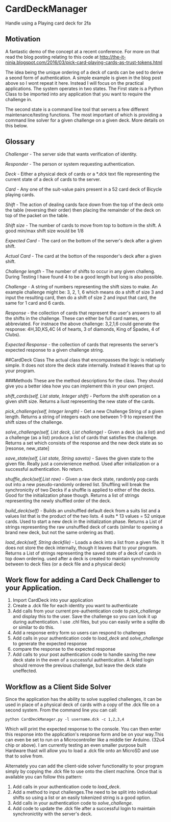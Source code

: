 # CardDeckManager
Handle using a Playing card deck for 2fa

## Motivation ##
A fantastic demo of the concept at a recent conference. For more on that read the blog posting relating to this code at
http://the-it-ninja.blogspot.com/2016/03/pick-card-playing-cards-as-trust-tokens.html

The idea being the unique ordering of a deck of cards can be sed to derive a seond form of authentication. A simple example is given in the blog post above so I wont repeat it here. Instead I will focus on the practical applications. The system operates in two states. The First state is a Python Class to be imported into any application that you want to require the challenge in.

The second state is a command line tool that servers a few different maintenance/testing functions. The most important of which is providing a command line solver for a given challenge on a given deck. More details on this below.

## Glossary
*Challenger* - The server side that wants verification of identity.

*Responder* - The person or system requesting authentication.

*Deck* - Either a physical deck of cards or a *.dck text file representing the current state of a deck of cards to the server.

*Card* - Any one of the suit-value pairs present in a 52 card deck of Bicycle playing cards.

*Shift* - The action of dealing cards face down from the top of the deck onto the table (reversing their order) then placing the remainder of the deck on top of the packet on the table. 

*Shift size* - The number of cards to move from top to bottom in the shift. A good min/max shift size would be 1/8

*Expected Card* - The card on the bottom of the server's deck after a given shift.

*Actual Card* - The card at the botton of the responder's deck after a given shift.

*Challenge length* - The number of shifts to occur in any given challeng. During Testing I have found 4 to be a good length but long is also possible.

*Challenge* - A string of numbers representing the shift sizes to make. An example challenge might be: 3, 2, 1, 6 which means do a shift of size 3 and input the resulting card, then do a shift of size 2 and input that card, the same for 1 card and 6 cards. 

*Response* - the collection of cards that represent the user's answers to all the shifts in the challenge. These can either be full card names, or abbreviated. For instnace the above challenge: 3,2,1,6 could generate the response: 4H,3D,KS,4C (4 of hearts, 3 of diamonds, King of Spades, 4 of Clubs).

*Expected Response* - the collection of cards that represents the server's expected response to a given challenge string. 

##CardDeck Class
The actual class that encompasses the logic is relatively simple. It does not store the deck state internally. Instead it leaves that up to your program. 

###Methods
These are the method descriptions for the class. They should give you a better idea how you can implement this in your own project. 

*shift_cards(self, List state, Integer shift)* - Perform the shift operation on a given shift size. Returns a liust representing the new state of the cards.

*pick_challenge(self, Integer length)* - Get a new Challenge String of a given length. Returns a string of integers each one between 1-9 to represent the shift sizes of the challenge.

*solve_challenge(self, List deck, List challenge)* - Given a deck (as a list) and a challenge (as a list) produce a list of cards that satisfies the challenge. Returns a set which consists of the response and the new deck state as so [resonse, new_state]

*save_state(self, List state, String saveto)* - Saves the given state to the given file. Really just a convienience method. Used after initialization or a successful authentication. No return.

*shuffle_deck(self,List raw)* - Given a raw deck state, randomly pop cards out into a new pseudo-randomly ordered list. Shuffling will break the synchronicity of two Decks if a shuffle is applied to either of the decks. Good for the initialization phase though.  Returns a list of strings representing the newly shuffled order of the deck. 

*build_deck(self)* - Builds an unshuffled default deck from a suits list and a values list that is the product of the two lists. 4 suits * 13 values = 52 unique cards. Used to start a new deck in the initialization phase. Returns a List of strings representing the raw unshuffled deck of cards (similar to opening a brand new deck, but not the same ordering as that).

*load_deck(self, String deckfile)* - Loads a deck into a list from a given file. It does not store the deck internally, though it leaves that to your program. Returns a List of strings representing the saved state of a deck of cards in top down ordering. used after a deck is created to maintain synchronicity between to deck files (or a deck file and a physical deck)

## Work flow for adding a Card Deck Challenger to your Application.
1. Import CardDeck into your application
2. Create a .dck file for each identity you want to authenticate
3. Add calls from your current pre-authentication code to *pick_challenge* and display this to the user. Save the challenge so you can look it up during authentication. I use .chl files, but you can easily write a sqlite db or similar to do this.
4. Add a response entry form so users can respond to challenges
5. Add calls in your authentication code to *load_deck* and *solve_challenge* to generate the expected response
6. compare the response to the expected response
5. Add calls to your post authentication code to handle saving the new deck state in the even of a successful authentication. A failed login should remove the previous challenge, but leave the deck state uneffected.


## Workflow as a Client Side Solver
Since the application has the ability to solve supplied challenges, it can be used in place of a physical deck of cards with a copy of the .dck file on a second system. From the command line you can call:

    python CardDeckManager.py -l username.dck -c 1,2,3,4

Which will print the expected response to the console. You can then enter this response into the application's response form and be on your way.This can even be set to run on a Microcontroller like a middle tier Arduino.  (32u4 chip or above). I am currently testing an even smaller purpose built Hardware thast will allow you to load a .dck file onto an MicroSD and use that to solve from.

Alternately you can add the client-side solver functionality to your program simply by copying the .dck file to use onto the client machine. Once that is available you can follow this pattern:

1. Add calls in your authentication code to *load_deck*.
2. Add a method to input challenges.The need to be split into individual shifts so using a list or an easily tokenized string is a good option.
3. Add calls in your authentication code to *solve_challenge*.
4. Add code to update the .dck file after a successful login to maintain synchronictity with the server's deck.
